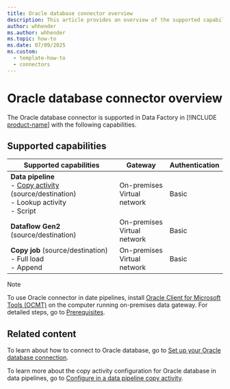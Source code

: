 ```yaml
---
title: Oracle database connector overview
description: This article provides an overview of the supported capabilities of the Oracle database connector.
author: whhender
ms.author: whhender
ms.topic: how-to
ms.date: 07/09/2025
ms.custom:
  - template-how-to
  - connectors
---
```


# Oracle database connector overview

The Oracle database connector is supported in Data Factory in [!INCLUDE [product-name](../includes/product-name.md)] with the following capabilities.

## Supported capabilities

| Supported capabilities                                                                 | Gateway                        | Authentication   |
|----------------------------------------------------------------------------------------|--------------------------------|------------------|
| **Data pipeline** <br>- [Copy activity](connector-oracle-database-copy-activity.md) (source/destination)<br>- Lookup activity<br>- Script | On-premises<br> Virtual network | Basic           |
| **Dataflow Gen2** (source/destination)                                                 | On-premises<br> Virtual network | Basic           |
| **Copy job** (source/destination) <br>- Full load<br>- Append | On-premises<br> Virtual network | Basic           |

> [!NOTE]
>To use Oracle connector in date pipelines, install [Oracle Client for Microsoft Tools (OCMT)](https://www.oracle.com/database/technologies/appdev/ocmt.html) on the computer running on-premises data gateway. For detailed steps, go to [Prerequisites](connector-oracle-database.md#prerequisites).

## Related content

To learn about how to connect to Oracle database, go to [Set up your Oracle database connection](connector-oracle-database.md).

To learn more about the copy activity configuration for Oracle database in data pipelines, go to [Configure in a data pipeline copy activity](connector-oracle-database-copy-activity.md).